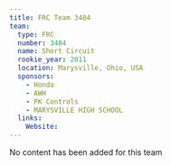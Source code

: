 ```yaml
---
title: FRC Team 3484
team:
  type: FRC
  number: 3484
  name: Short Circuit
  rookie_year: 2011
  location: Marysville, Ohio, USA
  sponsors:
    - Honda
    - AWH
    - PK Controls
    - MARYSVILLE HIGH SCHOOL
  links:
    Website: 
---
```

No content has been added for this team